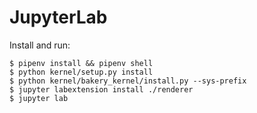 # JupyterLab
Install and run:

```shell
$ pipenv install && pipenv shell
$ python kernel/setup.py install
$ python kernel/bakery_kernel/install.py --sys-prefix
$ jupyter labextension install ./renderer
$ jupyter lab
```
